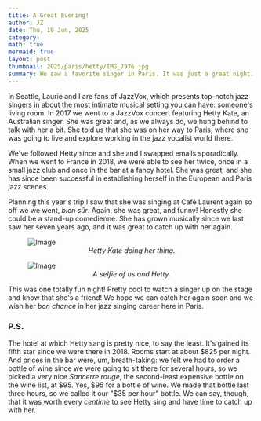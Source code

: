 ```yaml
---
title: A Great Evening!
author: JZ
date: Thu, 19 Jun, 2025
category: 
math: true
mermaid: true
layout: post
thumbnail: 2025/paris/hetty/IMG_7976.jpg
summary: We saw a favorite singer in Paris. It was just a great night.
---  
```

In Seattle, Laurie and I are fans of JazzVox, which presents top-notch jazz singers in about the most intimate musical setting you can have: someone's living room. In 2017 we went to a JazzVox concert featuring Hetty Kate, an Australian singer. She was great and, as we always do, we hung behind to talk with her a bit. She told us that she was on her way to Paris, where she was going to live and explore working in the jazz vocalist world there. 


We've followed Hetty since and she and I swapped emails sporadically. When we went to France in 2018, we were able to see her twice, once in a small jazz club and once in the bar at a fancy hotel. She was great, and she has since been successful in establishing herself in the European and Paris jazz scenes.

Planning this year's trip I saw that she was singing at Café Laurent again so off we we went, <em>bien sûr</em>. Again, she was great, and funny! Honestly she could be a stand-up comedienne. She has grown musically since we last saw her seven years ago, and it was great to catch up with her again.

<figure>
    <img class= 'portrait'  src="{{ "2025/paris/hetty/IMG_7977.jpg" | prepend: site.imageurl | prepend: site.baseurl  }}" alt="Image" />
        <figcaption style='text-align: center;' ><em>Hetty Kate doing her thing.</em></figcaption>
</figure>

<figure >
    <img class='portrait' src="{{ "2025/paris/hetty/Hetty.jpg" | prepend: site.imageurl | prepend: site.baseurl  }}" alt="Image" />
    <figcaption  style='text-align: center;'><em>A selfie of us and Hetty.</em></figcaption>
</figure>

This was one totally fun night! Pretty cool to watch a singer up on the stage and know that she's a friend! We hope we can catch her again soon and we wish her <em>bon chance</em> in her jazz singing career here in Paris.

<h3>P.S.</h3>
The hotel at which Hetty sang is pretty nice, to say the least. It's gained its fifth star since we were there in 2018. Rooms start at about $825 per night. And prices in the bar were, um, breath-taking: we felt we had to order a bottle of wine since we were going to sit there for several hours, so we picked a very nice <em>Sancerre rouge</em>, the second-least expensive bottle on the wine list, at $95. Yes, $95 for a bottle of wine. We made that bottle last three hours, so we called it our "$35 per hour" bottle. We can say, though, that it was worth every <em>centime</em> to see Hetty sing and have time to catch up with her.